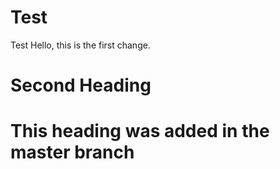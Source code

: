 # Test
Test
Hello, this is the first change.
# Second Heading

# This heading was added in the master branch